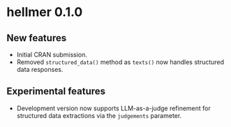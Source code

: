 # hellmer 0.1.0

## New features
* Initial CRAN submission.
* Removed `structured_data()` method as `texts()` now handles structured data responses.

## Experimental features
* Development version now supports LLM-as-a-judge refinement for structured data extractions via the `judgements` parameter.
